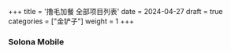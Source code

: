 +++
title = '撸毛加餐 全部项目列表'
date = 2024-04-27
draft = true
categories = ["金铲子"]
weight = 1
+++


### Solona Mobile

